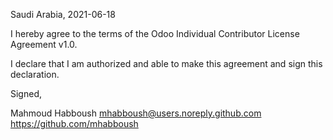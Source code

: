 Saudi Arabia, 2021-06-18

I hereby agree to the terms of the Odoo Individual Contributor License
Agreement v1.0.

I declare that I am authorized and able to make this agreement and sign this
declaration.

Signed,

Mahmoud Habboush mhabboush@users.noreply.github.com https://github.com/mhabboush
